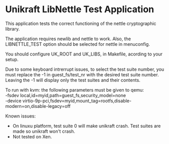 # Unikraft LibNettle Test Application

This application tests the correct functioning of the nettle cryptographic
library.

The application requires newlib and nettle to work. Also, the LIBNETTLE_TEST
option should be selected for nettle in menuconfig.

You should configure UK_ROOT and UK_LIBS, in Makefile, acording to your setup.

Due to some keyboard intrerrupt issues, to select the test suite number, you
must replace the -1 in guest_fs/test_nr with the desired test suite number.
Leaving the -1 will display only the test suites and their contents.

To run with kvm: the following parameters must be given to qemu:\
-fsdev local,id=myid,path=guest_fs,security_model=none \
-device virtio-9p-pci,fsdev=myid,mount_tag=rootfs,disable-modern=on,disable-legacy=off

Known issues:
*   On linuxu platform, test suite 0 will make unikraft crash. Test suites
    are made so unikraft won't crash.
*   Not tested on Xen.
